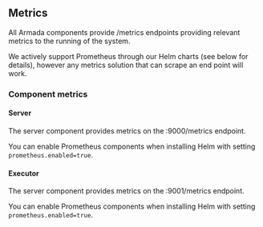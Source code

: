 ## Metrics

All Armada components provide /metrics endpoints providing relevant metrics to the running of the system.

We actively support Prometheus through our Helm charts (see below for details), however any metrics solution that can scrape an end point will work.

### Component metrics

#### Server

The server component provides metrics on the :9000/metrics endpoint.

You can enable Prometheus components when installing Helm with setting `prometheus.enabled=true`.

#### Executor

The server component provides metrics on the :9001/metrics endpoint.

You can enable Prometheus components when installing Helm with setting `prometheus.enabled=true`.
